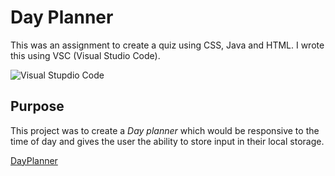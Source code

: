 # Day Planner

This was an assignment to create a quiz using CSS, Java and HTML. I wrote this using VSC (Visual Studio Code). 

![Visual Stupdio Code](https://github.com/enochj316/github.io.PasswordGenerator/blob/main/Images/VSC.jpg)

## Purpose

This project was to create a *Day planner* which would be responsive to the time of day and gives the user the ability to store input in their local storage. 

[DayPlanner](https://enochj316.github.io/DayPlanner/)